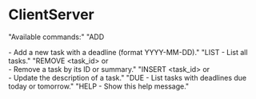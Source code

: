 # ClientServer
"Available commands:"
"ADD <summary> <description> <deadline> - Add a new task with a deadline (format YYYY-MM-DD)."
"LIST - List all tasks."
"REMOVE <task_id> or <summary> - Remove a task by its ID or summary."
"INSERT <task_id> or <summary> <description> - Update the description of a task."
"DUE - List tasks with deadlines due today or tomorrow."
"HELP - Show this help message."
